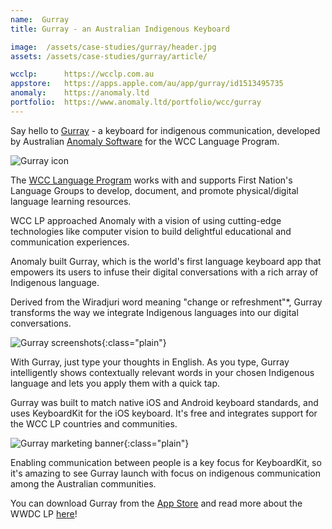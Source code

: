 ```yaml
---
name:  Gurray
title: Gurray - an Australian Indigenous Keyboard

image:  /assets/case-studies/gurray/header.jpg
assets: /assets/case-studies/gurray/article/

wcclp:      https://wcclp.com.au
appstore:   https://apps.apple.com/au/app/gurray/id1513495735
anomaly:    https://anomaly.ltd
portfolio:  https://www.anomaly.ltd/portfolio/wcc/gurray
---
```


Say hello to [Gurray]({{page.appstore}}) - a keyboard for indigenous communication, developed by Australian [Anomaly Software]({{page.anomaly}}) for the WCC Language Program.

![Gurray icon]({{page.image}})

The [WCC Language Program]({{page.wcclp}}) works with and supports First Nation's Language Groups to develop, document, and promote physical/digital language learning resources.

WCC LP approached Anomaly with a vision of using cutting-edge technologies like computer vision to build delightful educational and communication experiences.

Anomaly built Gurray, which is the world's first language keyboard app that empowers its users to infuse their digital conversations with a rich array of Indigenous language. 

Derived from the Wiradjuri word meaning "change or refreshment"*, Gurray transforms the way we integrate Indigenous languages into our digital conversations.

![Gurray screenshots]({{page.assets}}screenshots.jpg){:class="plain"}

With Gurray, just type your thoughts in English. As you type, Gurray intelligently shows contextually relevant words in your chosen Indigenous language and lets you apply them with a quick tap.

Gurray was built to match native iOS and Android keyboard standards, and uses KeyboardKit for the iOS keyboard. It's free and integrates support for the WCC LP countries and communities.

![Gurray marketing banner]({{page.assets}}banner.jpg){:class="plain"}

Enabling communication between people is a key focus for KeyboardKit, so it's amazing to see Gurray launch with focus on indigenous communication among the Australian communities.

You can download Gurray from the [App Store]({{page.appstore}}) and read more about the WWDC LP [here]({{page.portfolio}})!